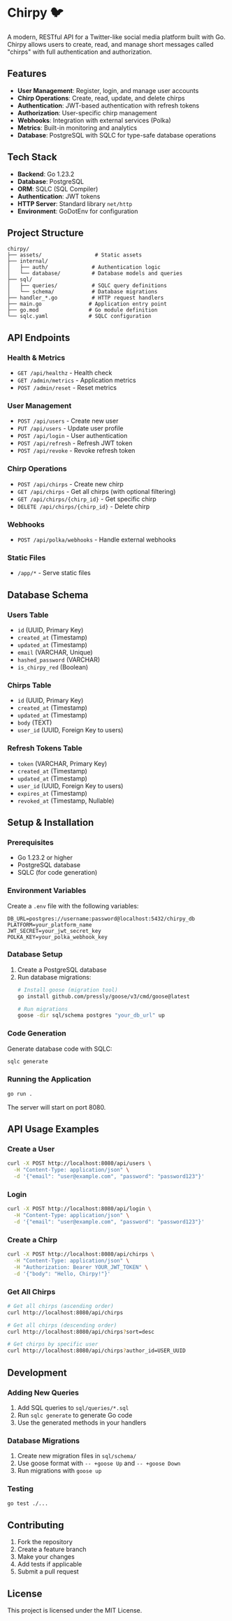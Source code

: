 # Chirpy 🐦

A modern, RESTful API for a Twitter-like social media platform built with Go. Chirpy allows users to create, read, and manage short messages called "chirps" with full authentication and authorization.

## Features

- **User Management**: Register, login, and manage user accounts
- **Chirp Operations**: Create, read, update, and delete chirps
- **Authentication**: JWT-based authentication with refresh tokens
- **Authorization**: User-specific chirp management
- **Webhooks**: Integration with external services (Polka)
- **Metrics**: Built-in monitoring and analytics
- **Database**: PostgreSQL with SQLC for type-safe database operations

## Tech Stack

- **Backend**: Go 1.23.2
- **Database**: PostgreSQL
- **ORM**: SQLC (SQL Compiler)
- **Authentication**: JWT tokens
- **HTTP Server**: Standard library `net/http`
- **Environment**: GoDotEnv for configuration

## Project Structure

```
chirpy/
├── assets/                 # Static assets
├── internal/
│   ├── auth/              # Authentication logic
│   └── database/          # Database models and queries
├── sql/
│   ├── queries/           # SQLC query definitions
│   └── schema/            # Database migrations
├── handler_*.go           # HTTP request handlers
├── main.go               # Application entry point
├── go.mod                # Go module definition
└── sqlc.yaml             # SQLC configuration
```

## API Endpoints

### Health & Metrics
- `GET /api/healthz` - Health check
- `GET /admin/metrics` - Application metrics
- `POST /admin/reset` - Reset metrics

### User Management
- `POST /api/users` - Create new user
- `PUT /api/users` - Update user profile
- `POST /api/login` - User authentication
- `POST /api/refresh` - Refresh JWT token
- `POST /api/revoke` - Revoke refresh token

### Chirp Operations
- `POST /api/chirps` - Create new chirp
- `GET /api/chirps` - Get all chirps (with optional filtering)
- `GET /api/chirps/{chirp_id}` - Get specific chirp
- `DELETE /api/chirps/{chirp_id}` - Delete chirp

### Webhooks
- `POST /api/polka/webhooks` - Handle external webhooks

### Static Files
- `/app/*` - Serve static files

## Database Schema

### Users Table
- `id` (UUID, Primary Key)
- `created_at` (Timestamp)
- `updated_at` (Timestamp)
- `email` (VARCHAR, Unique)
- `hashed_password` (VARCHAR)
- `is_chirpy_red` (Boolean)

### Chirps Table
- `id` (UUID, Primary Key)
- `created_at` (Timestamp)
- `updated_at` (Timestamp)
- `body` (TEXT)
- `user_id` (UUID, Foreign Key to users)

### Refresh Tokens Table
- `token` (VARCHAR, Primary Key)
- `created_at` (Timestamp)
- `updated_at` (Timestamp)
- `user_id` (UUID, Foreign Key to users)
- `expires_at` (Timestamp)
- `revoked_at` (Timestamp, Nullable)

## Setup & Installation

### Prerequisites
- Go 1.23.2 or higher
- PostgreSQL database
- SQLC (for code generation)

### Environment Variables
Create a `.env` file with the following variables:

```env
DB_URL=postgres://username:password@localhost:5432/chirpy_db
PLATFORM=your_platform_name
JWT_SECRET=your_jwt_secret_key
POLKA_KEY=your_polka_webhook_key
```

### Database Setup
1. Create a PostgreSQL database
2. Run database migrations:
   ```bash
   # Install goose (migration tool)
   go install github.com/pressly/goose/v3/cmd/goose@latest
   
   # Run migrations
   goose -dir sql/schema postgres "your_db_url" up
   ```

### Code Generation
Generate database code with SQLC:
```bash
sqlc generate
```

### Running the Application
```bash
go run .
```

The server will start on port 8080.

## API Usage Examples

### Create a User
```bash
curl -X POST http://localhost:8080/api/users \
  -H "Content-Type: application/json" \
  -d '{"email": "user@example.com", "password": "password123"}'
```

### Login
```bash
curl -X POST http://localhost:8080/api/login \
  -H "Content-Type: application/json" \
  -d '{"email": "user@example.com", "password": "password123"}'
```

### Create a Chirp
```bash
curl -X POST http://localhost:8080/api/chirps \
  -H "Content-Type: application/json" \
  -H "Authorization: Bearer YOUR_JWT_TOKEN" \
  -d '{"body": "Hello, Chirpy!"}'
```

### Get All Chirps
```bash
# Get all chirps (ascending order)
curl http://localhost:8080/api/chirps

# Get all chirps (descending order)
curl http://localhost:8080/api/chirps?sort=desc

# Get chirps by specific user
curl http://localhost:8080/api/chirps?author_id=USER_UUID
```

## Development

### Adding New Queries
1. Add SQL queries to `sql/queries/*.sql`
2. Run `sqlc generate` to generate Go code
3. Use the generated methods in your handlers

### Database Migrations
1. Create new migration files in `sql/schema/`
2. Use goose format with `-- +goose Up` and `-- +goose Down`
3. Run migrations with `goose up`

### Testing
```bash
go test ./...
```

## Contributing

1. Fork the repository
2. Create a feature branch
3. Make your changes
4. Add tests if applicable
5. Submit a pull request

## License

This project is licensed under the MIT License.